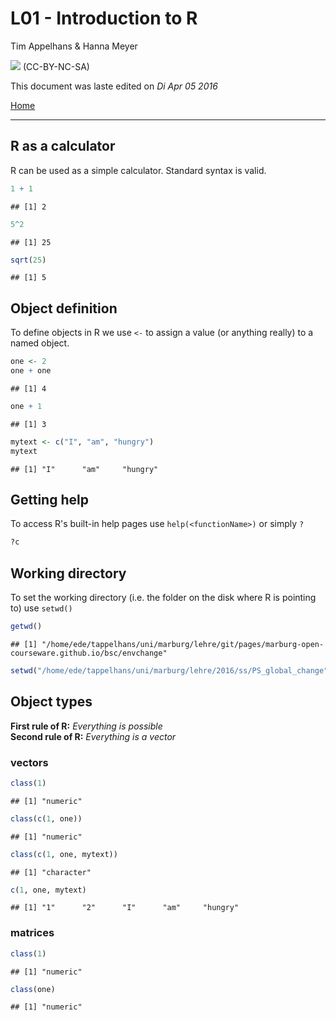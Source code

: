 # L01 - Introduction to R
Tim Appelhans & Hanna Meyer  

![](http://i.creativecommons.org/l/by-nc-sa/3.0/88x31.png) (CC-BY-NC-SA)

This document was laste edited on _Di Apr 05 2016_

[Home](../../index.html)

------



## R as a calculator
R can be used as a simple calculator. Standard syntax is valid.


```r
1 + 1
```

```
## [1] 2
```

```r
5^2
```

```
## [1] 25
```

```r
sqrt(25)
```

```
## [1] 5
```

## Object definition
To define objects in R we use `<-` to assign a value (or anything really) to a named object.


```r
one <- 2
one + one
```

```
## [1] 4
```

```r
one + 1
```

```
## [1] 3
```

```r
mytext <- c("I", "am", "hungry")
mytext
```

```
## [1] "I"      "am"     "hungry"
```

## Getting help
To access R's built-in help pages use `help(<functionName>)` or simply `?`


```r
?c
```

## Working directory
To set the working directory (i.e. the folder on the disk where R is pointing to) use `setwd()`


```r
getwd()
```

```
## [1] "/home/ede/tappelhans/uni/marburg/lehre/git/pages/marburg-open-courseware.github.io/bsc/envchange"
```

```r
setwd("/home/ede/tappelhans/uni/marburg/lehre/2016/ss/PS_global_change")
```


## Object types
**First rule of R:** *Everything is possible*  
**Second rule of R:** *Everything is a vector*

### vectors


```r
class(1)
```

```
## [1] "numeric"
```

```r
class(c(1, one))
```

```
## [1] "numeric"
```

```r
class(c(1, one, mytext))
```

```
## [1] "character"
```

```r
c(1, one, mytext)
```

```
## [1] "1"      "2"      "I"      "am"     "hungry"
```

### matrices


```r
class(1)
```

```
## [1] "numeric"
```

```r
class(one)
```

```
## [1] "numeric"
```


